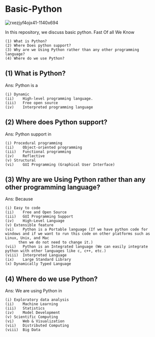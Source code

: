 # Basic-Python
![rxezjyf4ojx41-1140x694](https://user-images.githubusercontent.com/116889143/201668172-c8607fbb-aff6-40a0-b692-24cc89415a4f.png)

In this repository, we discuss basic python. 
Fast Of all We Know 
```
(1)	What is Python?
(2)	Where Does python support?
(3)	Why are we Using Python rather than any other programming language?
(4)	Where do we use Python?
```

## (1)	What is Python? 
Ans: Python is a
```
(i)	Dynamic
(ii)	High-level programming language.
(iii)	Free open source 
(iv)	Interpreted programming language
```

## (2)	Where does Python support?
Ans: Python support in 
```
(i)	Procedural programming
(ii)	Object-oriented programming
(iii)	Functional programming
(iv)	Reflective
(v)	Structural
(vi)	GUI Programming (Graphical User Interface)
```
      
## (3)	Why are we Using Python rather than any other programming language?
Ans:  Because 
```
(i)	Easy to code 
(ii)	Free and Open Source
(iii)	GUI Programming Support
(iv)	High-Level Language
(v)	Extensible feature
(vi)	Python is a Portable language (If we have python code for windows and if we want to run this code on other platforms such as Linux, Unix, and Mac
      then we do not need to change it.)
(vii)	Python is an Integrated language (We can easily integrate python with other languages like c, c++, etc.)
(viii)  Interpreted Language 
(ix)	Large Standard Library
(x)	Dynamically Typed Language
```

## (4)	Where do we use Python?
Ans:  We are using Python in 
``` 
(i)	Exploratory data analysis
(ii)	Machine Learning
(iii)	Statistics
(iv)	Model Development
(v)	Scientific Computing
(vi)	Web & Visualization
(vii)	Distributed Computing
(viii)  Big Data
```
                
